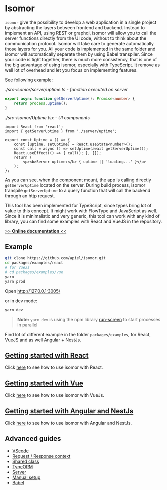 # Isomor

`isomor` give the possibility to develop a web application in a single project by abstracting the layers between frontend and backend.  Instead to implement an API, using REST or graphql, isomor will allow you to call the server functions directly from the UI code, without to think about the communication protocol. Isomor will take care to generate automatically those layers for you. All your code is implemented in the same folder and isomor will automatically separate them by using Babel transpiler. Since your code is tight together, there is much more consistency, that is one of the big advantage of using isomor, especially with TypeScript. It remove as well lot of overhead and let you focus on implementing features.

See following example:

*./src-isomor/server/uptime.ts - function executed on server*
```ts
export async function getServerUptime(): Promise<number> {
    return process.uptime();
}
```

*./src-isomor/Uptime.tsx - UI components*
```tsx
import React from 'react';
import { getServerUptime } from './server/uptime';

export const Uptime = () => {
    const [uptime, setUptime] = React.useState<number>();
    const call = async () => setUptime(await getServerUptime());
    React.useEffect(() => { call(); }, []);
    return (
        <p><b>Server uptime:</b> { uptime || 'loading...' }</p>
    );
};
```

As you can see, when the component mount, the app is calling directly `getServerUptime` located on the server. During build process, isomor transpile `getServerUptime` to a query function that will call the backend through an http request.

This tool has been implemented for TypeScript, since types bring lot of value to this concept. It might work with FlowType and JavaScript as well. Since it is minimalistic and very generic, this tool can work with any kind of library, you can find some examples with React and VueJS in the repository.

[>> **Online documentation** <<](https://apiel.github.io/isomor/)

## Example

```bash
git clone https://github.com/apiel/isomor.git
cd packages/examples/react
# for VueJs
# cd packages/examples/vue
yarn
yarn prod
```
Open http://127.0.0.1:3005/

or in dev mode:

```bash
yarn dev
```

> **Note:** `yarn dev` is using the npm library [run-screen](https://www.npmjs.com/package/run-screen) to start processes in parallel

Find lot of different example in the folder `packages/examples`, for React, VueJS and as well Angular + NestJs.

## [Getting started with React](./Docs/getting-started/React.md)

Click [here](./Docs/getting-started/React.md) to see how to use isomor with React.

## [Getting started with Vue](./Docs/getting-started/Vue.md)

Click [here](./Docs/getting-started/Vue.md) to see how to use isomor with VueJs.

## [Getting started with Angular and NestJs](./Docs/getting-started/Angular.md)

Click [here](./Docs/getting-started/Angular.md) to see how to use isomor with Angular and NestJs.

## Advanced guides

  * [VScode](./Docs/VScode.md)
  * [Request / Response context](./Docs/ReqResCtx.md)
  * [Shared class](./Docs/Shared-class.md)
  * [TypeORM](./Docs/TypeORM.md)
  * [Server](./Docs/Server.md)
  * [Manual setup](./Docs/Manual-setup.md)
  * [Babel](./Docs/Babel.md)